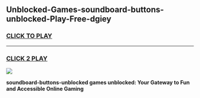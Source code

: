 
## Unblocked-Games-soundboard-buttons-unblocked-Play-Free-dgiey
<h3>
<a href="https://premium76.site?title=soundboard-buttons-unblocked&ref=23A">CLICK TO PLAY</a></h3>
<hr>

<h3>
<a href="https://premium76.site?title=soundboard-buttons-unblocked&ref=23A">CLICK 2 PLAY</a>
  
</h3>

<a href="https://premium76.site?title=soundboard-buttons-unblocked&ref=23A"><img src="https://clearcache.store/games.png"></a>


**soundboard-buttons-unblocked games unblocked: Your Gateway to Fun and Accessible Online Gaming**
